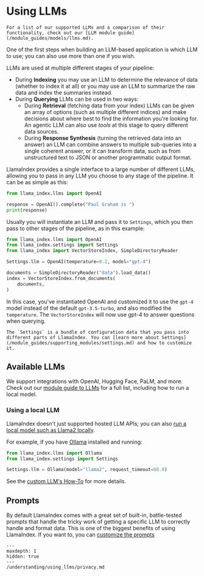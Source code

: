 # Using LLMs

```{tip}
For a list of our supported LLMs and a comparison of their functionality, check out our [LLM module guide](/module_guides/models/llms.md).
```

One of the first steps when building an LLM-based application is which LLM to use; you can also use more than one if you wish.

LLMs are used at multiple different stages of your pipeline:

- During **Indexing** you may use an LLM to determine the relevance of data (whether to index it at all) or you may use an LLM to summarize the raw data and index the summaries instead.
- During **Querying** LLMs can be used in two ways:
  - During **Retrieval** (fetching data from your index) LLMs can be given an array of options (such as multiple different indices) and make decisions about where best to find the information you're looking for. An agentic LLM can also use _tools_ at this stage to query different data sources.
  - During **Response Synthesis** (turning the retrieved data into an answer) an LLM can combine answers to multiple sub-queries into a single coherent answer, or it can transform data, such as from unstructured text to JSON or another programmatic output format.

LlamaIndex provides a single interface to a large number of different LLMs, allowing you to pass in any LLM you choose to any stage of the pipeline. It can be as simple as this:

```python
from llama_index.llms import OpenAI

response = OpenAI().complete("Paul Graham is ")
print(response)
```

Usually you will instantiate an LLM and pass it to `Settings`, which you then pass to other stages of the pipeline, as in this example:

```python
from llama_index.llms import OpenAI
from llama_index.settings import Settings
from llama_index import VectorStoreIndex, SimpleDirectoryReader

Settings.llm = OpenAI(temperature=0.2, model="gpt-4")

documents = SimpleDirectoryReader("data").load_data()
index = VectorStoreIndex.from_documents(
    documents,
)
```

In this case, you've instantiated OpenAI and customized it to use the `gpt-4` model instead of the default `gpt-3.5-turbo`, and also modified the `temperature`. The `VectorStoreIndex` will now use gpt-4 to answer questions when querying.

```{tip}
The `Settings` is a bundle of configuration data that you pass into different parts of LlamaIndex. You can [learn more about Settings](/module_guides/supporting_modules/settings.md) and how to customize it.
```

## Available LLMs

We support integrations with OpenAI, Hugging Face, PaLM, and more. Check out our [module guide to LLMs](/module_guides/models/llms.md) for a full list, including how to run a local model.

### Using a local LLM

LlamaIndex doesn't just supported hosted LLM APIs; you can also [run a local model such as Llama2 locally](https://replicate.com/blog/run-llama-locally).

For example, if you have [Ollama](https://github.com/ollama/ollama) installed and running:

```python
from llama_index.llms import Ollama
from llama_index.settings import Settings

Settings.llm = Ollama(model="llama2", request_timeout=60.0)
```

See the [custom LLM's How-To](/module_guides/models/llms/usage_custom.md) for more details.

## Prompts

By default LlamaIndex comes with a great set of built-in, battle-tested prompts that handle the tricky work of getting a specific LLM to correctly handle and format data. This is one of the biggest benefits of using LlamaIndex. If you want to, you can [customize the prompts](/module_guides/models/prompts.md)

```{toctree}
---
maxdepth: 1
hidden: true
---
/understanding/using_llms/privacy.md
```
